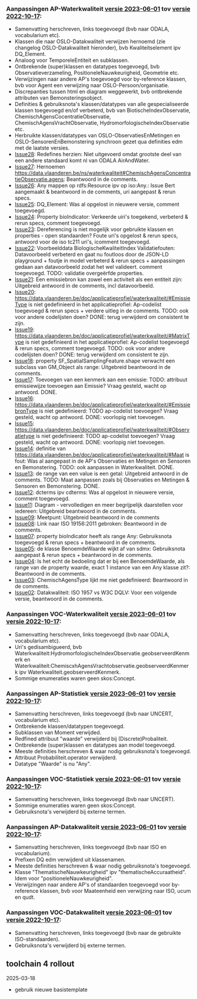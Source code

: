### Aanpassingen AP-Waterkwaliteit [versie 2023-06-01](https://data.vlaanderen.be/doc/applicatieprofiel/waterkwaliteit/kandidaatstandaard/2023-06-01/) tov [versie 2022-10-17](https://data.vlaanderen.be/doc/applicatieprofiel/waterkwaliteit/kandidaatstandaard/2022-10-17/):

- Samenvatting herschreven, links toegevoegd (bvb naar ODALA, vocabularium etc).
- Klassen die naar OSLO-Datakwaliteit verwijzen hernoemd (zie changelog OSLO-Datakwaliteit hieronder), bvb Kwaliteitselement ipv DQ_Element.
- Analoog voor TemporeleEntiteit en subklassen.
- Ontbrekende (super)klassen en datatypes toegevoegd, bvb Observatieverzameling, PositioneleNauwkeurigheid, Geometrie etc.
- Verwijzingen naar andere AP's toegevoegd voor by-reference klassen, bvb voor Agent een verwijzing naar OSLO-Persoon/organisatie.
- Discrepanties tussen html en diagram weggewerkt, bvb ontbrekende attributen van Bemonsteringsobject.
- Definities & gebruiksnota's klassen/datatypes van alle gespecialiseerde klassen toegevoegd en/of verbeterd, bvb van BiotischeIndexObservatie, ChemischAgensCocentratieObservatie, ChemischAgensVrachtObservatie, HydromorfologischeIndexObservatie etc.
- Herbruikte klassen/datatypes van OSLO-ObservatiesEnMetingen en OSLO-SensorenEnBemonstering synchroon gezet qua definities edm met de laatste versies.
- [Issue28](https://github.com/Informatievlaanderen/OSLOthema-Waterkwaliteit/issues/28): Redefines herzien: Niet uitgevoerd omdat grootste deel van een andere standaard komt nl van ODALA AirAndWater.
- [Issue27](https://github.com/Informatievlaanderen/OSLOthema-Waterkwaliteit/issues/27): Hernoemen https://data.vlaanderen.be/ns/waterkwaliteit#ChemischAgensConcentratieObservatie.agens: Beantwoord in de comments.
- [Issue26](): Any mappen op rdfs:Resource ipv op iso:Any.: Issue Bert aangemaakt & beantwoord in de comments, uri aangepast & rerun specs.
- [Issue25](): DQ_Element: Was al opgelost in nieuwere versie, comment toegevoegd.
- [Issue24](): Property bioIndicator: Verkeerde uiri's toegekend, verbeterd & rerun specs, comment toegevoegd.
- [Issue23](): Dereferencing is niet mogelijk voor gebruikte klassen en properties - open standaarden? Foute uri's opgelost & rerun specs, antwoord voor de iso tc211 uri's, icomment toegevoegd.
- [Issue22](): Voorbeelddata BiologischeKwaliteitIndex Validatiefouten: Datavoorbeeld verbeterd en gaat nu foutloos door de JSON-LD playground + foutje in model verbeterd & rerun specs + aanpassingen gedaan aan datavoorbeeld zodat het wel valideert. comment toegevoegd. TODO: validatie overgeërfde properties.
- [Issue21](): Een emissiebron kan zowel een activiteit als een entiteit zijn: Uitgebreid antwoord in de comments, incl datavoorbeeld.
- [Issue20](): https://data.vlaanderen.be/doc/applicatieprofiel/waterkwaliteit/#EmissieType is niet gedefinieerd in het applicatieprofiel: Ap-codelist toegevoegd & rerun specs + verdere uitleg in de comments. TODO: ook voor andere codelijsten doen? DONE: terug verwijderd om consistent te zijn.
- [Issue19](): https://data.vlaanderen.be/doc/applicatieprofiel/waterkwaliteit/#MatrixType is niet gedefinieerd in het applicatieprofiel: Ap-codelist toegevoegd & rerun specs, comment toegevoegd. TODO: ook voor andere codelijsten doen? DONE: terug verwijderd om consistent te zijn.
- [Issue18](): property SF_SpatialSamplingFeature.shape verwacht een subclass van GM_Object als range: Uitgebreid beantwoord in de comments.
- [Issue17](): Toevoegen van een kenmerk aan een emissie: TODO: attribuut emissiewijze toevoegen aan Emissie? Vraag gesteld, wacht op antwoord. DONE.
- [Issue16](): https://data.vlaanderen.be/doc/applicatieprofiel/waterkwaliteit/#EmissiebronType is niet gedefinieerd: TODO ap-codelist toevoegen? Vraag gesteld, wacht op antwoord. DONE: voorlopig niet toevoegen.
- [Issue15](): https://data.vlaanderen.be/doc/applicatieprofiel/waterkwaliteit/#Observatietype is niet gedefinieerd: TODO ap-codelist toevoegen? Vraag gesteld, wacht op antwoord. DONE: voorlopig niet toevoegen.
- [Issue14](): definitie van https://data.vlaanderen.be/doc/applicatieprofiel/waterkwaliteit/#Maat is fout: Was al aangepast in de AP's Observaties en Metingen en Sensoren en Bemonstering. TODO: ook aanpassen in Waterkwaliteit. DONE.
- [Issue13](): de range van een value is een getal: Uitgebreid antwoord in de comments. TODO: Maat aanpassen zoals bij Observaties en Metingen & Sensoren en Bemonstering. DONE.
- [Issue12](): dcterms ipv cdterms: Was al opgelost in nieuwere versie, comment toegevoegd.
- [Issue11](): Diagram - vervolledigen en meer begrijpelijk daarstellen voor iedereen: Uitgebreid beantwoord in de comments.
- [Issue09](): Meetpunt: Uitgebreid beantwoord in de comments
- [Issue08](): Link naar ISO 19156:2011 gebroken: Beantwoord in de comments.
- [Issue07](): property bioIndicator heeft als range Any: Gebruiksnota toegevoegd & rerun specs + beantwoord in de comments.
- [Issue05](): de klasse BenoemdeWaarde wijkt af van sdmx: Gebruiksnota aangepast & rerun specs + beantwoord in de comments.
- [Issue04](): Is het echt de bedoeling dat er bij een BenoemdeWaarde, als range van de property waarde, exact 1 instance van een Any klasse zit?: Beantwoord in de comments.
- [Issue03](): ChemischAgensType lijkt me niet gedefinieerd: Beantwoord in de comments.
- [Issue02](): Datakwaliteit: ISO 1957 vs W3C DQLV: Voor een volgende versie, beantwoord in de comments.

### Aanpassingen VOC-Waterkwaliteit [versie 2023-06-01](https://data.vlaanderen.be/doc/vocabularium/waterkwaliteit/kandidaatstandaard/2023-06-01/) tov [versie 2022-10-17](https://data.vlaanderen.be/doc/vocabularium/waterkwaliteit/kandidaatstandaard/2022-10-17/):

- Samenvatting herschreven, links toegevoegd (bvb naar ODALA, vocabularium etc).
- Uri's gedisambigueerd, bvb Waterkwaliteit:HydromorfologischeIndexObservatie.geobserveerdKenmerk en Waterkwaliteit:ChemiscxhAgensVrachtobservatie.geobserveerdKenmerk ipv Waterkwaliteit.geobserveerdKenmerk.
- Sommige enumeraties waren geen skos:Concept.

### Aanpassingen AP-Statistiek [versie 2023-06-01](https://data.vlaanderen.be/doc/applicatieprofiel/statistiek/kandidaatstandaard/2023-06-01/) tov [versie 2022-10-17](https://data.vlaanderen.be/doc/applicatieprofiel/statistiek/kandidaatstandaard/2022-10-17/):

- Samenvatting herschreven, links toegevoegd (bvb naar UNCERT, vocabularium etc).
- Ontbrekende klassen/datatypen toegevoegd.
- Subklassen van Moment verwijded.
- Redfined attribuut "waarde" verwijderd bij (Discrete)Probaliteit.
- Ontbrekende (super)klassen en datatypes aan model toegevoegd.
- Meeste definities herschreven & waar nodig gebruiksnota's toegevoegd.
- Attribuut Probabiliteit.operator verwijderd.
- Datatype "Waarde" is nu "Any".

### Aanpassingen VOC-Statistiek [versie 2023-06-01](https://data.vlaanderen.be/doc/vocabularium/statistiek/kandidaatstandaard/2023-06-01/) tov [versie 2022-10-17](https://data.vlaanderen.be/doc/vocabularium/statistiek/kandidaatstandaard/2022-10-17/):

- Samenvatting herschreven, links toegevoegd (bvb naar UNCERT).
- Sommige enumeraties waren geen skos:Concept.
- Gebruiksnota's verwijderd bij externe termen.

### Aanpassingen AP-Datakwaliteit [versie 2023-06-01](https://data.vlaanderen.be/doc/applicatieprofiel/datakwaliteit/kandidaatstandaard/2023-06-01/) tov [versie 2022-10-17](https://data.vlaanderen.be/doc/applicatieprofiel/datakwaliteit/kandidaatstandaard/2022-10-17/):

- Samenvatting herschreven, links toegevoegd (bvb naar ISO en vocabularium).
- Prefixen DQ edm verwijderd uit klassenamen.
- Meeste definities herschreven & waar nodig gebruiksnota's toegevoegd.
- Klasse "ThematischeNauwkeurigheid" ipv "thematischeAccuraatheid". Idem voor "positioneleNauwkeurigheid".
- Verwijzingen naar andere AP's of standaarden toegevoegd voor by-reference klassen, bvb voor Maateenheid een verwijzing naar ISO, ucum en qudt.

### Aanpassingen VOC-Datakwaliteit [versie 2023-06-01](https://data.vlaanderen.be/doc/vocabularium/datakwaliteit/kandidaatstandaard/2023-06-01/) tov [versie 2022-10-17](https://data.vlaanderen.be/doc/vocabularium/datakwaliteit/kandidaatstandaard/2022-10-17/):

- Samenvatting herschreven, links toegevoegd (bvb naar de gebruikte ISO-standaarden).
- Gebruiksnota's verwijderd bij externe termen.

## toolchain 4 rollout
2025-03-18
   - gebruik nieuwe basistemplate
